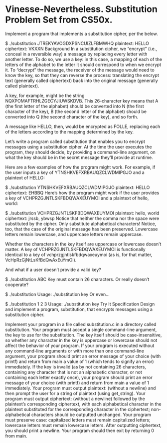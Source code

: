 # Vinesse-Nevertheless. Substitution Problem Set from CS50x.

Implement a program that implements a substitution cipher, per the below.

$ ./substitution JTREKYAVOGDXPSNCUIZLFBMWHQ
plaintext:  HELLO
ciphertext: VKXXN
Background
In a substitution cipher, we “encrypt” (i.e., conceal in a reversible way) a message by replacing every letter with another letter. To do so, we use a key: in this case, a mapping of each of the letters of the alphabet to the letter it should correspond to when we encrypt it. To “decrypt” the message, the receiver of the message would need to know the key, so that they can reverse the process: translating the encrypt text (generally called ciphertext) back into the original message (generally called plaintext).

A key, for example, might be the string NQXPOMAFTRHLZGECYJIUWSKDVB. This 26-character key means that A (the first letter of the alphabet) should be converted into N (the first character of the key), B (the second letter of the alphabet) should be converted into Q (the second character of the key), and so forth.

A message like HELLO, then, would be encrypted as FOLLE, replacing each of the letters according to the mapping determined by the key.

Let’s write a program called substitution that enables you to encrypt messages using a substitution cipher. At the time the user executes the program, they should decide, by providing a command-line argument, on what the key should be in the secret message they’ll provide at runtime.

Here are a few examples of how the program might work. For example, if the user inputs a key of YTNSHKVEFXRBAUQZCLWDMIPGJO and a plaintext of HELLO:

$ ./substitution YTNSHKVEFXRBAUQZCLWDMIPGJO
plaintext:  HELLO
ciphertext: EHBBQ
Here’s how the program might work if the user provides a key of VCHPRZGJNTLSKFBDQWAXEUYMOI and a plaintext of hello, world:

$ ./substitution VCHPRZGJNTLSKFBDQWAXEUYMOI
plaintext:  hello, world
ciphertext: jrssb, ybwsp
Notice that neither the comma nor the space were substituted by the cipher. Only substitute alphabetical characters! Notice, too, that the case of the original message has been preserved. Lowercase letters remain lowercase, and uppercase letters remain uppercase.

Whether the characters in the key itself are uppercase or lowercase doesn’t matter. A key of VCHPRZGJNTLSKFBDQWAXEUYMOI is functionally identical to a key of vchprzgjntlskfbdqwaxeuymoi (as is, for that matter, VcHpRzGjNtLsKfBdQwAxEuYmOi).

And what if a user doesn’t provide a valid key?

$ ./substitution ABC
Key must contain 26 characters.
Or really doesn’t cooperate?

$ ./substitution
Usage: ./substitution key
Or even…

$ ./substitution 1 2 3
Usage: ./substitution key
Try It
Specification
Design and implement a program, substitution, that encrypts messages using a substitution cipher.

Implement your program in a file called substitution.c in a directory called substitution.
Your program must accept a single command-line argument, the key to use for the substitution. The key itself should be case-insensitive, so whether any character in the key is uppercase or lowercase should not affect the behavior of your program.
If your program is executed without any command-line arguments or with more than one command-line argument, your program should print an error message of your choice (with printf) and return from main a value of 1 (which tends to signify an error) immediately.
If the key is invalid (as by not containing 26 characters, containing any character that is not an alphabetic character, or not containing each letter exactly once), your program should print an error message of your choice (with printf) and return from main a value of 1 immediately.
Your program must output plaintext: (without a newline) and then prompt the user for a string of plaintext (using get_string).
Your program must output ciphertext: (without a newline) followed by the plaintext’s corresponding ciphertext, with each alphabetical character in the plaintext substituted for the corresponding character in the ciphertext; non-alphabetical characters should be outputted unchanged.
Your program must preserve case: capitalized letters must remain capitalized letters; lowercase letters must remain lowercase letters.
After outputting ciphertext, you should print a newline. Your program should then exit by returning 0 from main.
